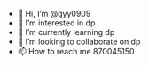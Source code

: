 - 👋 Hi, I’m @gyy0909
- 👀 I’m interested in dp
- 🌱 I’m currently learning dp
- 💞️ I’m looking to collaborate on dp
- 📫 How to reach me 870045150

<!---
gyy0909/gyy0909 is a ✨ special ✨ repository because its `README.md` (this file) appears on your GitHub profile.
You can click the Preview link to take a look at your changes.
--->
